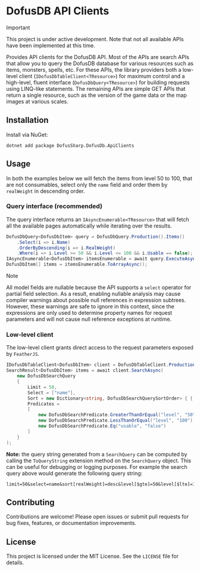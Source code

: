 ﻿# DofusDB API Clients

> [!IMPORTANT]
> This project is under active development. Note that not all available APIs have been implemented at this time.

Provides API clients for the DofusDB API.
Most of the APIs are search APIs that allow you to query the DofusDB database for various resources such as items, monsters, spells, etc. For these APIs, the library providers both a low-level client (`IDofusDbTableClient<TResource>`) for maximum control and a high-level, fluent interface (`DofusDbQuery<TResource>`) for building requests using LINQ-like statements.
The remaining APIs are simple GET APIs that return a single resource, such as the version of the game data or the map images at various scales.

## Installation

Install via NuGet:

```
dotnet add package DofusSharp.DofusDb.ApiClients
```

## Usage

In both the examples below we will fetch the items from level 50 to 100, that are not consumables, select only the `name` field and order them by `realWeight` in descending order.

### Query interface (recommended)

The query interface returns an `IAsyncEnumerable<TResource>` that will fetch all the available pages automatically while iterating over the results.

```csharp
DofusDbQuery<DofusDbItem> query = DofusDbQuery.Production().Items()
    .Select(i => i.Name)
    .OrderByDescending(i => i.RealWeight)
    .Where(i => i.Level >= 50 && i.Level <= 100 && i.Usable == false);
IAsyncEnumerable<DofusDbItem> itemsEnumerable = await query.ExecuteAsync();
DofusDbItem[] items = itemsEnumerable.ToArrayAsync();
```

> [!NOTE]
> All model fields are nullable because the API supports a `select` operator for partial field selection. 
> As a result, enabling nullable analysis may cause compiler warnings about possible null references in expression subtrees. 
> However, these warnings are safe to ignore in this context, since the expressions are only used to determine property names for request parameters and will not cause null reference exceptions at runtime.

### Low-level client

The low-level client grants direct access to the request parameters exposed by `FeatherJS`.

```csharp
IDofusDbTableClient<DofusDbItem> client = DofusDbTableClient.Production().Items();
SearchResult<DofusDbItem> items = await client.SearchAsync(
    new DofusDbSearchQuery
    {
        Limit = 50,
        Select = ["name"],
        Sort = new Dictionary<string, DofusDbSearchQuerySortOrder> { { "realWeight", DofusDbSearchQuerySortOrder.Descending } }, 
        Predicates =
        [
            new DofusDbSearchPredicate.GreaterThanOrEqual("level", "50"),
            new DofusDbSearchPredicate.LessThanOrEqual("level", "100"),
            new DofusDbSearchPredicate.Eq("usable", "false")
        ]
    }
);
```

**Note:** the query string generated from a `SearchQuery` can be computed by calling the `ToQueryString` extension method on the `SearchQuery` object. This can be useful for debugging or logging purposes. 
For example the search query above would generate the following query string:

```
limit=50&select=name&sort[realWeight]=desc&level[$gte]=50&level[$lte]=100&usable=false
```

## Contributing

Contributions are welcome! Please open issues or submit pull requests for bug fixes, features, or documentation improvements.

## License

This project is licensed under the MIT License. See the `LICENSE` file for details.